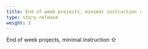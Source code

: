 ```yaml
---
title: End of week projects, minimal instruction ⇧
type: story-release
weight: 3
---
```


End of week projects, minimal instruction ⇧
